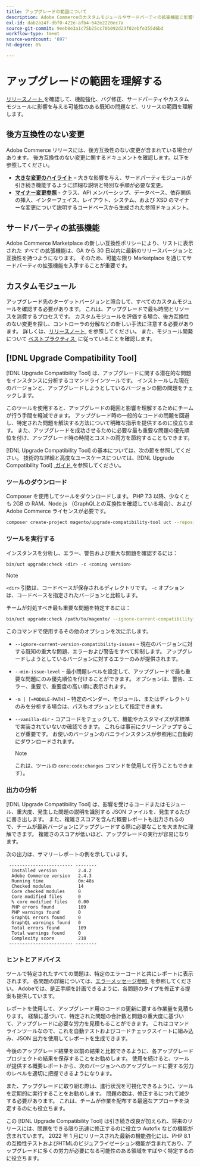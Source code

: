 ```yaml
---
title: アップグレードの範囲について
description: Adobe Commerceのカスタムモジュールやサードパーティの拡張機能に影響を与える可能性のある、リリースにおける後方互換性のない変更について説明します。
exl-id: dab2a14f-dbf0-422e-afb4-642e2220ec7a
source-git-commit: 9eeb0e3a1c75b25cc70b092d23f02ebfe355d6bd
workflow-type: tm+mt
source-wordcount: '897'
ht-degree: 0%

---
```


# アップグレードの範囲を理解する

[&#x200B; リリースノート &#x200B;](https://experienceleague.adobe.com/ja/docs/commerce-operations/release/notes/overview) を確認して、機能強化、バグ修正、サードパーティやカスタムモジュールに影響を与える可能性のある既知の問題など、リリースの範囲を理解します。

## 後方互換性のない変更

Adobe Commerce リリースには、後方互換性のない変更が含まれている場合があります。 後方互換性のない変更に関するドキュメントを確認します。以下を参照してください。

- **[大きな変更のハイライト &#x200B;](https://developer.adobe.com/commerce/php/development/backward-incompatible-changes/)** – 大きな影響を与え、サードパーティモジュールが引き続き機能するように詳細な説明と特別な手順が必要な変更。
- **[マイナー変更参照 &#x200B;](https://developer.adobe.com/commerce/php/development/backward-incompatible-changes/reference/)** - クラス、API メンバーシップ、データベース、依存関係の挿入、インターフェイス、レイアウト、システム、および XSD のマイナーな変更について説明するコードベースから生成された参照ドキュメント。

## サードパーティの拡張機能

Adobe Commerce Marketplace の新しい互換性ポリシーにより、リストに表示された _すべて_ の拡張機能は、GA から 30 日以内に最新のリリースバージョンと互換性を持つようになります。 そのため、可能な限り Marketplace を通じてサードパーティの拡張機能を入手することが重要です。

## カスタムモジュール

アップグレード先のターゲットバージョンと照合して、すべてのカスタムモジュールを確認する必要があります。 これは、アップグレードで最も時間とリソースを消費するプロセスです。 カスタムモジュールを評価する場合、後方互換性のない変更を探し、コントローラの分解などの新しい手法に注意する必要があります。 詳しくは、[&#x200B; リリースノート &#x200B;](https://experienceleague.adobe.com/ja/docs/commerce-operations/release/notes/overview) を参照してください。 また、モジュール開発について [&#x200B; ベストプラクティス &#x200B;](https://developer.adobe.com/commerce/php/best-practices/extensions/) に従っていることを確認します。

## [!DNL Upgrade Compatibility Tool]

[!DNL Upgrade Compatibility Tool] は、アップグレードに関する潜在的な問題をインスタンスに分析するコマンドラインツールです。 インストールした現在のバージョンと、アップグレードしようとしているバージョンの間の問題をチェックします。

このツールを使用すると、アップグレードの範囲と影響を理解するためにチームが行う手間を軽減できます。 アップグレード時の一般的なコードの問題を回避し、特定された問題を解決する方法について明確な指示を提供するのに役立ちます。 また、アップグレードを成功させるために必要な最も重要な問題の優先順位を付け、アップグレード時の時間とコストの両方を節約することもできます。

[!DNL Upgrade Compatibility Tool] の基本については、次の節を参照してください。 技術的な詳細と高度なユースケースについては、[!DNL Upgrade Compatibility Tool] [&#x200B; ガイド &#x200B;](../upgrade-compatibility-tool/overview.md) を参照してください。

### ツールのダウンロード

Composer を使用してツールをダウンロードします。 PHP 7.3 以降、少なくとも 2GB の RAM、Node.js （GraphQLとの互換性を確認している場合）、およびAdobe Commerce ライセンスが必要です。

```bash
composer create-project magento/upgrade-compatibility-tool uct --repository https://repo.magento.com
```

### ツールを実行する

インスタンスを分析し、エラー、警告および重大な問題を確認するには：

```bash
bin/uct upgrade:check <dir> -c <coming version> 
```

>[!NOTE]
>
> `<dir>` 引数は、コードベースが保存されるディレクトリです。 `-c` オプションは、コードベースを指定されたバージョンと比較します。

チームが対処すべき最も重要な問題を特定するには：

```bash
bin/uct upgrade:check /path/to/magento/ --ignore-current-compatibility-issues –min-issue-level critical --vanilla-dir /path/to/vanilla/code/ /path/to/magento/app/code/Vendor/
```

このコマンドで使用するその他のオプションを次に示します。

- `--ignore-current-version-compatibility-issues` – 現在のバージョンに対する既知の重大な問題、エラーおよび警告をすべて抑制します。 アップグレードしようとしているバージョンに対するエラーのみが提供されます。

- `--min-issue-level` – 最小問題レベルを設定して、アップグレードで最も重要な問題にのみ優先順位を付けることができます。 オプションは、警告、エラー、重要で、重要度の高い順に表示されます。

- `-m | [=MODULE-PATH]` – 特定のベンダー、モジュール、またはディレクトリのみを分析する場合は、パスもオプションとして指定できます。

- `--vanilla-dir` - コアコードをチェックして、機能やカスタマイズが非標準で実装されていないか確認できます。 これらは事前にクリーンアップすることが重要です。 お使いのバージョンのバニラインスタンスが参照用に自動的にダウンロードされます。

  >[!NOTE]
  >
  > これは、ツールの `core:code:changes` コマンドを使用して行うこともできます）。

### 出力の分析

[!DNL Upgrade Compatibility Tool] は、影響を受けるコードまたはモジュール、重大度、発生した問題の説明を識別する JSON ファイルを、発生するたびに書き出します。 また、複雑さスコアを含んだ概要レポートも出力されるので、チームが最新バージョンにアップグレードする際に必要なことを大まかに理解できます。 複雑さのスコアが低いほど、アップグレードの実行が容易になります。

次の出力は、サマリーレポートの例を示しています。

```console
 ------------------------ --------
  Installed version        2.4.2
  Adobe Commerce version   2.4.3
  Running time             0m:48s
  Checked modules          14
  Core checked modules     0
  Core modified files      0
  % core modified files    0.00
  PHP errors found         109
  PHP warnings found       0
  GraphQL errors found     0
  GraphQL warnings found   0
  Total errors found       109
  Total warnings found     0
  Complexity score         218
 ------------------------ --------
```

### ヒントとアドバイス

ツールで特定されたすべての問題は、特定のエラーコードと共にレポートに表示されます。 各問題の詳細については、[&#x200B; エラーメッセージ参照 &#x200B;](../upgrade-compatibility-tool/error-messages.md) を参照してください。 Adobeでは、是正手順を計画できるように、各問題のタイプを修正する提案も提供しています。

レポートを使用して、アップグレード用のコードの更新に要する作業量を見積もります。 経験に基づいて、特定された問題の合計数と問題の重大度に基づいて、アップグレードに必要な労力を見積もることができます。 これはコマンドラインツールなので、これを自動テストおよびコードチェックスイートに組み込み、JSON 出力を使用してレポートを生成できます。

今後のアップグレード結果を以前の結果と比較できるように、各アップグレードプロジェクトの結果を保存することをお勧めします。 使用を続けると、ツールが提供する概要レポートから、次のバージョンへのアップグレードに要する労力のレベルを適切に把握できるようになります。

また、アップグレードに取り組む際は、進行状況を可視化できるように、ツールを定期的に実行することをお勧めします。 問題の数は、修正するにつれて減少する必要があります。 これは、チームが作業を配布する最適なアプローチを決定するのにも役立ちます。

この [!DNL Upgrade Compatibility Tool] は引き続き改良が加えられ、将来のリリースには、問題をできる限り迅速に修正するのに役立つ Autofix などの機能が含まれています。 2022 年 1 月にリリースされた最新の機能強化には、PHP 8.1 の互換性テストおよびHTMLのビジュアライゼーション機能が含まれており、アップグレードに多くの労力が必要になる可能性のある領域をすばやく特定するのに役立ちます。

